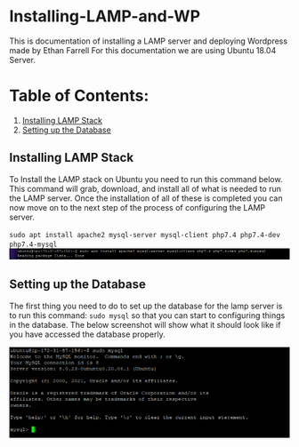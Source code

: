 # Installing-LAMP-and-WP
This is documentation of installing a LAMP server and deploying Wordpress made by Ethan Farrell
For this documentation we are using Ubuntu 18.04 Server.

# Table of Contents:
1. [Installing LAMP Stack](#Installing-LAMP-Stack)
2. [Setting up the Database](#Setting-up-the-Database)


## Installing LAMP Stack

To Install the LAMP stack on Ubuntu you need to run this command below. This command will grab, download, and install all of what is needed to run the LAMP server. Once the installation of all of these is completed you can now move on to the next step of the process of configuring the LAMP server.

`sudo apt install apache2 mysql-server mysql-client php7.4 php7.4-dev php7.4-mysql`
![alt text](https://github.com/Trailblazer780/Installing-LAMP-and-WP/blob/main/Images/Capture%201%20Installing%20the%20Lamp%20Stack.PNG)

## Setting up the Database

The first thing you need to do to set up the database for the lamp server is to run this command: `sudo mysql` so that you can start to configuring things in the database. The below screenshot will show what it should look like if you have accessed the database properly.

![alt text](https://github.com/Trailblazer780/Installing-LAMP-and-WP/blob/main/Images/Capture%202%20Setting%20Up%20the%20database.PNG)
